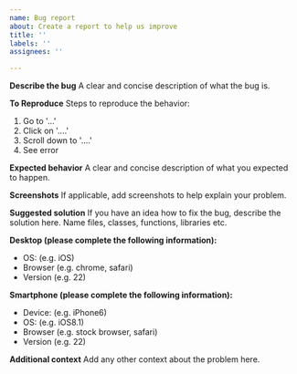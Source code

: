```yaml
---
name: Bug report
about: Create a report to help us improve
title: ''
labels: ''
assignees: ''

---
```


**Describe the bug**
A clear and concise description of what the bug is.

**To Reproduce**
Steps to reproduce the behavior:
1. Go to '...'
2. Click on '....'
3. Scroll down to '....'
4. See error

**Expected behavior**
A clear and concise description of what you expected to happen.

**Screenshots**
If applicable, add screenshots to help explain your problem.

**Suggested solution**
If you have an idea how to fix the bug, describe the solution here. Name files, classes, functions, libraries etc.

**Desktop (please complete the following information):**
-  OS: (e.g. iOS)
-  Browser (e.g. chrome, safari)
-  Version (e.g. 22)

**Smartphone (please complete the following information):**
-  Device: (e.g. iPhone6)
-  OS: (e.g. iOS8.1)
-  Browser (e.g. stock browser, safari)
-  Version (e.g. 22)

**Additional context**
Add any other context about the problem here.
